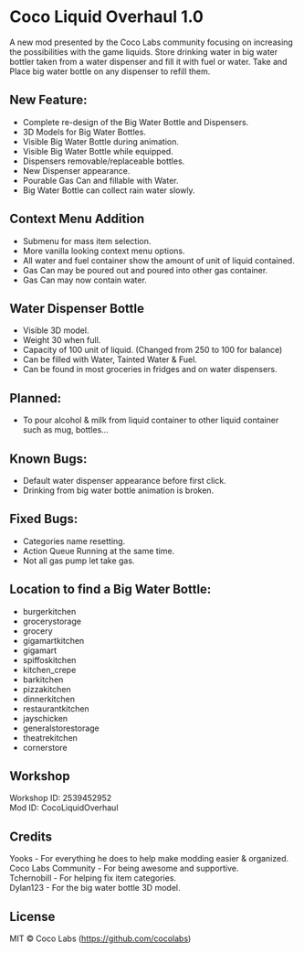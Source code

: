 # Coco Liquid Overhaul 1.0

A new mod presented by the Coco Labs community focusing on increasing the possibilities with the game liquids. Store drinking water in big water bottler taken from a water dispenser and fill it with fuel or water. Take and Place big water bottle on any dispenser to refill them.

## New Feature:
- Complete re-design of the Big Water Bottle and Dispensers.
- 3D Models for Big Water Bottles.
- Visible Big Water Bottle during animation.  
- Visible Big Water Bottle while equipped.
- Dispensers removable/replaceable bottles.
- New Dispenser appearance.
- Pourable Gas Can and fillable with Water.
- Big Water Bottle can collect rain water slowly.

## Context Menu Addition
- Submenu for mass item selection.
- More vanilla looking context menu options.
- All water and fuel container show the amount of unit of liquid contained.
- Gas Can may be poured out and poured into other gas container.
- Gas Can may now contain water.

## Water Dispenser Bottle
- Visible 3D model.
- Weight 30 when full.
- Capacity of 100 unit of liquid. (Changed from 250 to 100 for balance)
- Can be filled with Water, Tainted Water & Fuel.
- Can be found in most groceries in fridges and on water dispensers.

## Planned:
- To pour alcohol & milk from liquid container to other liquid container such as mug, bottles...

## Known Bugs:
- Default water dispenser appearance before first click.
- Drinking from big water bottle animation is broken.

## Fixed Bugs:
- Categories name resetting.
- Action Queue Running at the same time.
- Not all gas pump let take gas.

## Location to find a Big Water Bottle:
- burgerkitchen
- grocerystorage
- grocery
- gigamartkitchen
- gigamart
- spiffoskitchen
- kitchen_crepe
- barkitchen
- pizzakitchen
- dinnerkitchen
- restaurantkitchen
- jayschicken
- generalstorestorage
- theatrekitchen
- cornerstore

## Workshop

Workshop ID: 2539452952  
Mod ID: CocoLiquidOverhaul

## Credits

Yooks - For everything he does to help make modding easier & organized.  
Coco Labs Community - For being awesome and supportive.  
Tchernobill - For helping fix item categories.  
Dylan123 - For the big water bottle 3D model.

## License

MIT © Coco Labs (https://github.com/cocolabs)